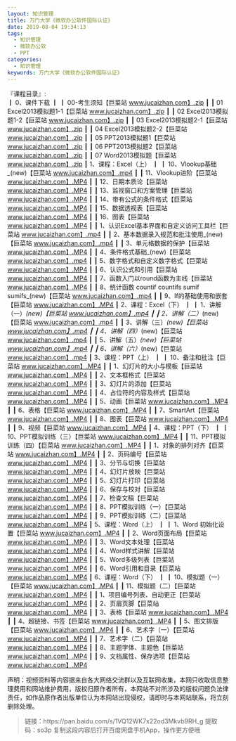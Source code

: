 ```yaml
---
layout: 知识管理
title: 万门大学《微软办公软件国际认证》
date: 2019-08-04 19:34:13
tags:
  - 知识管理
  - 微软办公软
  - PPT
categories:
  - 知识管理
keywords: 万门大学《微软办公软件国际认证》
---
```

『课程目录』:  
┃  0、课件下载
┃  ┃  00-考生须知【巨菜站 www.jucaizhan.com】.zip
┃  ┃  01 Excel2013模拟题1-1【巨菜站 www.jucaizhan.com】.zip
┃  ┃  02 Excel2013模拟题1-2【巨菜站 www.jucaizhan.com】.zip
┃  ┃  03 Excel2013模拟题2-1【巨菜站 www.jucaizhan.com】.zip
┃  ┃  04 Excel2013模拟题2-2【巨菜站 www.jucaizhan.com】.zip
┃  ┃  05 PPT2013模拟题1【巨菜站 www.jucaizhan.com】.zip
┃  ┃  06 PPT2013模拟题2【巨菜站 www.jucaizhan.com】.zip
┃  ┃  07 Word2013模拟题【巨菜站 www.jucaizhan.com】.zip
┃  1、课程：Excel（上）
┃  ┃  10、Vlookup基础_(new)【巨菜站 www.jucaizhan.com】.mp4
┃  ┃  11、Vlookup进阶【巨菜站 www.jucaizhan.com】.MP4
┃  ┃  12、日期本质论【巨菜站 www.jucaizhan.com】.MP4
┃  ┃  13、监视窗口和方案管理【巨菜站 www.jucaizhan.com】.MP4
┃  ┃  14、带有公式的条件格式【巨菜站 www.jucaizhan.com】.MP4
┃  ┃  15、数据透视表【巨菜站 www.jucaizhan.com】.MP4
┃  ┃  16、图表【巨菜站 www.jucaizhan.com】.MP4
┃  ┃  1、认识Excel基本界面和自定义访问工具栏【巨菜站 www.jucaizhan.com】.mp4
┃  ┃  2、基本数据录入规范和批注使用_(new)【巨菜站 www.jucaizhan.com】.mp4
┃  ┃  3、单元格数据的保护【巨菜站 www.jucaizhan.com】.MP4
┃  ┃  4、条件格式基础_(new)【巨菜站 www.jucaizhan.com】.mp4
┃  ┃  5、数字格式和自定义数字格式【巨菜站 www.jucaizhan.com】.MP4
┃  ┃  6、认识公式和引用【巨菜站 www.jucaizhan.com】.MP4
┃  ┃  7、函数入门以round函数为主线【巨菜站 www.jucaizhan.com】.MP4
┃  ┃  8、统计函数 countif countifs sumif sumifs_(new)【巨菜站 www.jucaizhan.com】.mp4
┃  ┃  9、If的基础使用和嵌套【巨菜站 www.jucaizhan.com】.MP4
┃  2、课程：Excel（下）
┃  ┃  1、讲解（一）_(new)【巨菜站 www.jucaizhan.com】.mp4
┃  ┃  2、讲解（二）_(new)【巨菜站 www.jucaizhan.com】.mp4
┃  ┃  3、讲解（三）_(new)【巨菜站 www.jucaizhan.com】.mp4
┃  ┃  4、讲解（四）_(new)【巨菜站 www.jucaizhan.com】.mp4
┃  ┃  5、讲解（五）_(new)【巨菜站 www.jucaizhan.com】.mp4
┃  ┃  6、讲解（六）_(new)【巨菜站 www.jucaizhan.com】.mp4
┃  3、课程：PPT（上）
┃  ┃  10、备注和批注【巨菜站 www.jucaizhan.com】.MP4
┃  ┃  1、幻灯片的大小与模板【巨菜站 www.jucaizhan.com】.MP4
┃  ┃  2、文本框格式【巨菜站 www.jucaizhan.com】.MP4
┃  ┃  3、幻灯片的添加【巨菜站 www.jucaizhan.com】.MP4
┃  ┃  4、占位符的内容及样式【巨菜站 www.jucaizhan.com】.MP4
┃  ┃  5、动画【巨菜站 www.jucaizhan.com】.MP4
┃  ┃  6、表格【巨菜站 www.jucaizhan.com】.MP4
┃  ┃  7、SmartArt【巨菜站 www.jucaizhan.com】.MP4
┃  ┃  8、图表【巨菜站 www.jucaizhan.com】.MP4
┃  ┃  9、视频【巨菜站 www.jucaizhan.com】.MP4
┃  4、课程：PPT（下）
┃  ┃  10、PPT模拟训练（三）【巨菜站 www.jucaizhan.com】.MP4
┃  ┃  11、PPT模拟训练（四）【巨菜站 www.jucaizhan.com】.MP4
┃  ┃  1、对象的排列对齐【巨菜站 www.jucaizhan.com】.MP4
┃  ┃  2、页码编号【巨菜站 www.jucaizhan.com】.MP4
┃  ┃  3、分节与切换【巨菜站 www.jucaizhan.com】.MP4
┃  ┃  4、幻灯片放映【巨菜站 www.jucaizhan.com】.MP4
┃  ┃  5、幻灯片打印【巨菜站 www.jucaizhan.com】.MP4
┃  ┃  6、保存与校对【巨菜站 www.jucaizhan.com】.MP4
┃  ┃  7、检查文稿【巨菜站 www.jucaizhan.com】.MP4
┃  ┃  8、PPT模拟训练（一）【巨菜站 www.jucaizhan.com】.MP4
┃  ┃  9、PPT模拟训练（二）【巨菜站 www.jucaizhan.com】.MP4
┃  5、课程：Word（上）
┃  ┃  1、Word 初始化设置【巨菜站 www.jucaizhan.com】.MP4
┃  ┃  2、Word页面布局【巨菜站 www.jucaizhan.com】.MP4
┃  ┃  3、Word文本处理【巨菜站 www.jucaizhan.com】.MP4
┃  ┃  4、Word样式讲解【巨菜站 www.jucaizhan.com】.MP4
┃  ┃  5、Word多级列表【巨菜站 www.jucaizhan.com】.MP4
┃  ┃  6、Word引用和目录【巨菜站 www.jucaizhan.com】.MP4
┃  6、课程：Word（下）
┃  ┃  10、模拟题（一）【巨菜站 www.jucaizhan.com】.MP4
┃  ┃  11、模拟题（二）【巨菜站 www.jucaizhan.com】.MP4
┃  ┃  1、项目编号列表、自动更正【巨菜站 www.jucaizhan.com】.MP4
┃  ┃  2、页眉页脚【巨菜站 www.jucaizhan.com】.MP4
┃  ┃  3、表格【巨菜站 www.jucaizhan.com】.MP4
┃  ┃  4、超链接、书签【巨菜站 www.jucaizhan.com】.MP4
┃  ┃  5、图文排版【巨菜站 www.jucaizhan.com】.MP4
┃  ┃  6、艺术字（一）【巨菜站 www.jucaizhan.com】.MP4
┃  ┃  7、艺术字（二）【巨菜站 www.jucaizhan.com】.MP4
┃  ┃  8、主题字体、主题色【巨菜站 www.jucaizhan.com】.MP4
┃  ┃  9、文档属性、保存选项【巨菜站 www.jucaizhan.com】.MP4
<div class="post-copyright">
    <div class="post-copyright__author">
      <span class="post-copyright-meta">声明：视频资料等内容据来自各大网络交流群以及互联网收集，本网只收取信息整理费用和网站维护费用，版权归原作者所有，本网站不对所涉及的版权问题负法律责任，如作品原作者出版单位认为本网站出现侵权，请即时与本网站联系，将立刻删除处理。 </span>
    </div>
</div>

<blockquote class="blockquote-center">
链接：https://pan.baidu.com/s/1VQ12WK7x22od3Mkvb9RH_g 
提取码：so3p 
复制这段内容后打开百度网盘手机App，操作更方便哦
</blockquote>

